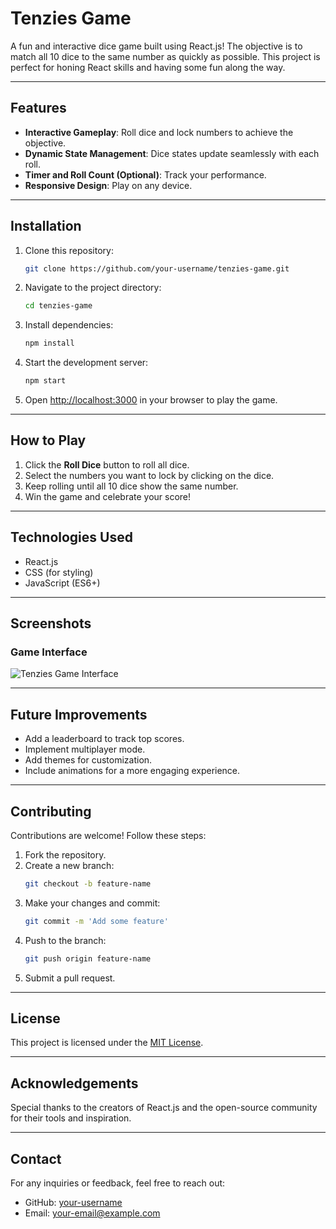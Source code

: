 # Tenzies Game

A fun and interactive dice game built using React.js! The objective is to match all 10 dice to the same number as quickly as possible. This project is perfect for honing React skills and having some fun along the way.

---

## Features

- **Interactive Gameplay**: Roll dice and lock numbers to achieve the objective.
- **Dynamic State Management**: Dice states update seamlessly with each roll.
- **Timer and Roll Count (Optional)**: Track your performance.
- **Responsive Design**: Play on any device.

---

## Installation

1. Clone this repository:
   ```bash
   git clone https://github.com/your-username/tenzies-game.git
   ```
2. Navigate to the project directory:
   ```bash
   cd tenzies-game
   ```
3. Install dependencies:
   ```bash
   npm install
   ```
4. Start the development server:
   ```bash
   npm start
   ```
5. Open [http://localhost:3000](http://localhost:3000) in your browser to play the game.

---

## How to Play

1. Click the **Roll Dice** button to roll all dice.
2. Select the numbers you want to lock by clicking on the dice.
3. Keep rolling until all 10 dice show the same number.
4. Win the game and celebrate your score!

---

## Technologies Used

- React.js
- CSS (for styling)
- JavaScript (ES6+)

---

## Screenshots

### Game Interface
![Tenzies Game Interface](https://via.placeholder.com/800x400.png?text=Add+Screenshot+Here)

---

## Future Improvements

- Add a leaderboard to track top scores.
- Implement multiplayer mode.
- Add themes for customization.
- Include animations for a more engaging experience.

---

## Contributing

Contributions are welcome! Follow these steps:

1. Fork the repository.
2. Create a new branch:
   ```bash
   git checkout -b feature-name
   ```
3. Make your changes and commit:
   ```bash
   git commit -m 'Add some feature'
   ```
4. Push to the branch:
   ```bash
   git push origin feature-name
   ```
5. Submit a pull request.

---

## License

This project is licensed under the [MIT License](LICENSE).

---

## Acknowledgements

Special thanks to the creators of React.js and the open-source community for their tools and inspiration.

---

## Contact

For any inquiries or feedback, feel free to reach out:

- GitHub: [your-username](https://github.com/your-username)
- Email: your-email@example.com

